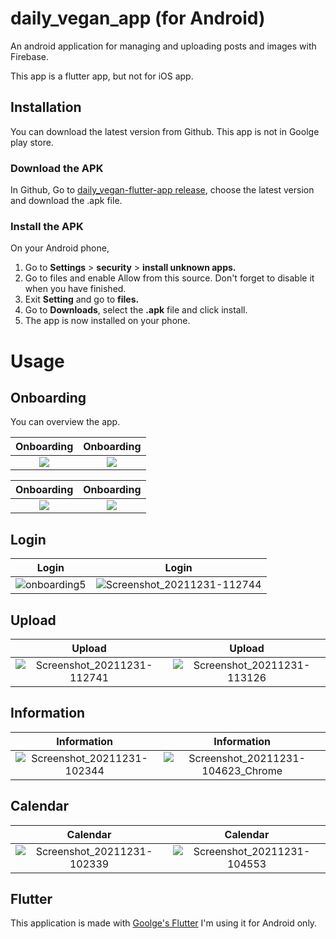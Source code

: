 # daily_vegan_app (for Android)

An android application for managing and uploading posts and images with Firebase.

This app is a flutter app, but not for iOS app.

## Installation

You can download the latest version from Github.
This app is not in Goolge play store.

### Download the APK

In Github, Go to [daily_vegan-flutter-app release](https://github.com/mixsung/daily-vegan-app/releases/tag/v0.0.1-alpha), choose the latest version and download the .apk file.

### Install the APK
On your Android phone,
1. Go to **Settings** > **security** > **install unknown apps.**
2. Go to files and enable Allow from this source. Don't forget to disable it when you have finished.
3. Exit **Setting** and go to **files.**
4. Go to **Downloads**, select the **.apk** file and click install.
5. The app is now installed on your phone.


# Usage

## Onboarding
You can overview the app.

Onboarding                 |  Onboarding
:-------------------------:|:-------------------------:
![](https://user-images.githubusercontent.com/26542114/147802240-de2e40c0-86b0-4da9-842a-f40f3b15562b.jpg)  |  ![](https://user-images.githubusercontent.com/26542114/147802312-5626b168-dd20-4412-ad38-2853a14d986b.jpg)

Onboarding                 |  Onboarding         
:-------------------------:|:-------------------------:
![](https://user-images.githubusercontent.com/26542114/147802515-453bcd39-fe83-4def-ad6b-20f33f61129a.jpg) |  ![](https://user-images.githubusercontent.com/26542114/147802521-beaa0e6e-177d-42f3-9051-fdc40799a7fe.jpg) 

## Login

Login                      |  Login
:-------------------------:|:-------------------------:
![onboarding5](https://user-images.githubusercontent.com/26542114/147802529-efcd91f6-bf6b-4f2c-adef-f54da1cb5230.jpg) |![Screenshot_20211231-112744](https://user-images.githubusercontent.com/26542114/147802758-bb3b428a-7056-458a-bfce-162211ea8b34.jpg)



## Upload

Upload                     |  Upload
:-------------------------:|:-------------------------:
![Screenshot_20211231-112741](https://user-images.githubusercontent.com/26542114/147802654-7b8d61bd-ccdb-493e-9cdd-da494facf6ad.jpg)  |![Screenshot_20211231-113126](https://user-images.githubusercontent.com/26542114/147802660-5a4e7bd2-62f1-4216-8bdb-3209247721f9.jpg)



## Information 

Information                |  Information
:-------------------------:|:-------------------------:
![Screenshot_20211231-102344](https://user-images.githubusercontent.com/26542114/147802708-b4b4991b-bedb-47e3-9311-3d318af648d8.jpg) |![Screenshot_20211231-104623_Chrome](https://user-images.githubusercontent.com/26542114/147802713-799e384c-e722-4266-88f0-c632abfbbf2b.jpg)



## Calendar 

Calendar                   |  Calendar
:-------------------------:|:-------------------------:
![Screenshot_20211231-102339](https://user-images.githubusercontent.com/26542114/147802731-67fde77f-567e-4876-a114-9f6d91dd4146.jpg) |![Screenshot_20211231-104553](https://user-images.githubusercontent.com/26542114/147802742-ba392005-8197-4b35-9845-5b9197548937.jpg)

## Flutter
This application is made with [Goolge's Flutter](https://flutter.dev/?gclid=Cj0KCQjwvYSEBhDjARIsAJMn0lj-G1Ly0oznQeMGvyTYBY2TZfxFpkb9WYp4dsyMSwKIUsmTwE-SltIaAsjFEALw_wcB&gclsrc=aw.ds)
I'm using it for Android only.
